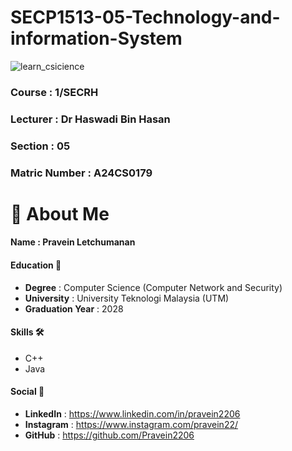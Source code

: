 # SECP1513-05-Technology-and-information-System
![learn_csicience](https://github.com/user-attachments/assets/4cfa6da6-ec2b-4073-8079-3985c4d9be9b)
### Course : 1/SECRH
### Lecturer : Dr Haswadi Bin Hasan
### Section : 05
### Matric Number : A24CS0179

# 🌟 About Me 
#### Name : Pravein Letchumanan
#### Education 📕
- **Degree**          : Computer Science (Computer Network and Security)
- **University**      : University Teknologi Malaysia (UTM)
- **Graduation Year** : 2028

#### Skills 🛠️
- C++
- Java
#### Social 📱
 - **LinkedIn**  : https://www.linkedin.com/in/pravein2206
 - **Instagram** : https://www.instagram.com/pravein22/
 - **GitHub**    : https://github.com/Pravein2206

